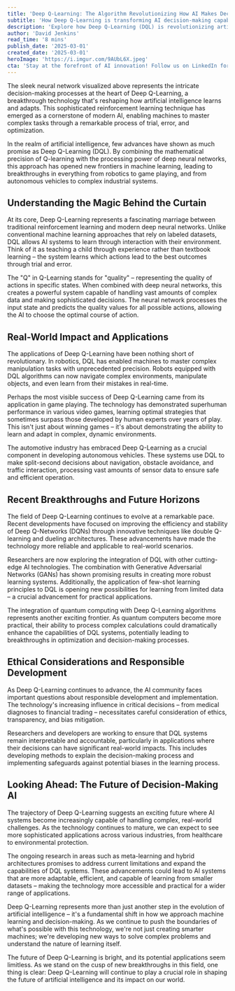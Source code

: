 ```yaml
---
title: 'Deep Q-Learning: The Algorithm Revolutionizing How AI Makes Decisions'
subtitle: 'How Deep Q-Learning is transforming AI decision-making capabilities'
description: 'Explore how Deep Q-Learning (DQL) is revolutionizing artificial intelligence by combining Q-learning with deep neural networks, enabling machines to master complex tasks through trial and error. From robotics to autonomous vehicles, DQL is transforming how AI systems learn and make decisions.'
author: 'David Jenkins'
read_time: '8 mins'
publish_date: '2025-03-01'
created_date: '2025-03-01'
heroImage: 'https://i.imgur.com/9AUbL6X.jpeg'
cta: 'Stay at the forefront of AI innovation! Follow us on LinkedIn for the latest updates on Deep Q-Learning and other groundbreaking developments in artificial intelligence.'
---
```


The sleek neural network visualized above represents the intricate decision-making processes at the heart of Deep Q-Learning, a breakthrough technology that's reshaping how artificial intelligence learns and adapts. This sophisticated reinforcement learning technique has emerged as a cornerstone of modern AI, enabling machines to master complex tasks through a remarkable process of trial, error, and optimization.

In the realm of artificial intelligence, few advances have shown as much promise as Deep Q-Learning (DQL). By combining the mathematical precision of Q-learning with the processing power of deep neural networks, this approach has opened new frontiers in machine learning, leading to breakthroughs in everything from robotics to game playing, and from autonomous vehicles to complex industrial systems.

## Understanding the Magic Behind the Curtain

At its core, Deep Q-Learning represents a fascinating marriage between traditional reinforcement learning and modern deep neural networks. Unlike conventional machine learning approaches that rely on labeled datasets, DQL allows AI systems to learn through interaction with their environment. Think of it as teaching a child through experience rather than textbook learning – the system learns which actions lead to the best outcomes through trial and error.

The "Q" in Q-Learning stands for "quality" – representing the quality of actions in specific states. When combined with deep neural networks, this creates a powerful system capable of handling vast amounts of complex data and making sophisticated decisions. The neural network processes the input state and predicts the quality values for all possible actions, allowing the AI to choose the optimal course of action.

## Real-World Impact and Applications

The applications of Deep Q-Learning have been nothing short of revolutionary. In robotics, DQL has enabled machines to master complex manipulation tasks with unprecedented precision. Robots equipped with DQL algorithms can now navigate complex environments, manipulate objects, and even learn from their mistakes in real-time.

Perhaps the most visible success of Deep Q-Learning came from its application in game playing. The technology has demonstrated superhuman performance in various video games, learning optimal strategies that sometimes surpass those developed by human experts over years of play. This isn't just about winning games – it's about demonstrating the ability to learn and adapt in complex, dynamic environments.

The automotive industry has embraced Deep Q-Learning as a crucial component in developing autonomous vehicles. These systems use DQL to make split-second decisions about navigation, obstacle avoidance, and traffic interaction, processing vast amounts of sensor data to ensure safe and efficient operation.

## Recent Breakthroughs and Future Horizons

The field of Deep Q-Learning continues to evolve at a remarkable pace. Recent developments have focused on improving the efficiency and stability of Deep Q-Networks (DQNs) through innovative techniques like double Q-learning and dueling architectures. These advancements have made the technology more reliable and applicable to real-world scenarios.

Researchers are now exploring the integration of DQL with other cutting-edge AI technologies. The combination with Generative Adversarial Networks (GANs) has shown promising results in creating more robust learning systems. Additionally, the application of few-shot learning principles to DQL is opening new possibilities for learning from limited data – a crucial advancement for practical applications.

The integration of quantum computing with Deep Q-Learning algorithms represents another exciting frontier. As quantum computers become more practical, their ability to process complex calculations could dramatically enhance the capabilities of DQL systems, potentially leading to breakthroughs in optimization and decision-making processes.

## Ethical Considerations and Responsible Development

As Deep Q-Learning continues to advance, the AI community faces important questions about responsible development and implementation. The technology's increasing influence in critical decisions – from medical diagnoses to financial trading – necessitates careful consideration of ethics, transparency, and bias mitigation.

Researchers and developers are working to ensure that DQL systems remain interpretable and accountable, particularly in applications where their decisions can have significant real-world impacts. This includes developing methods to explain the decision-making process and implementing safeguards against potential biases in the learning process.

## Looking Ahead: The Future of Decision-Making AI

The trajectory of Deep Q-Learning suggests an exciting future where AI systems become increasingly capable of handling complex, real-world challenges. As the technology continues to mature, we can expect to see more sophisticated applications across various industries, from healthcare to environmental protection.

The ongoing research in areas such as meta-learning and hybrid architectures promises to address current limitations and expand the capabilities of DQL systems. These advancements could lead to AI systems that are more adaptable, efficient, and capable of learning from smaller datasets – making the technology more accessible and practical for a wider range of applications.

Deep Q-Learning represents more than just another step in the evolution of artificial intelligence – it's a fundamental shift in how we approach machine learning and decision-making. As we continue to push the boundaries of what's possible with this technology, we're not just creating smarter machines; we're developing new ways to solve complex problems and understand the nature of learning itself.

The future of Deep Q-Learning is bright, and its potential applications seem limitless. As we stand on the cusp of new breakthroughs in this field, one thing is clear: Deep Q-Learning will continue to play a crucial role in shaping the future of artificial intelligence and its impact on our world.